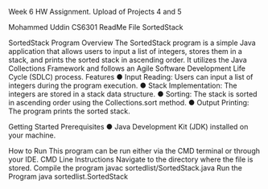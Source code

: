 
Week 6 HW Assignment. Upload of Projects 4 and 5 

Mohammed Uddin
CS6301
ReadMe File SortedStack

SortedStack Program
Overview
The SortedStack program is a simple Java application that allows users to input a list of integers, stores them in a stack, and prints the sorted stack in ascending order. It utilizes the Java Collections Framework and follows an Agile Software Development Life Cycle (SDLC) process.
Features
●	Input Reading: Users can input a list of integers during the program execution.
●	Stack Implementation: The integers are stored in a stack data structure.
●	Sorting: The stack is sorted in ascending order using the Collections.sort method.
●	Output Printing: The program prints the sorted stack.

Getting Started
Prerequisites
●	Java Development Kit (JDK) installed on your machine.

How to Run
This program can be run either via the CMD terminal or through your IDE. 
CMD Line Instructions
Navigate to the directory where the file is stored. 
Compile the program
javac sortedlist/SortedStack.java
Run the Program
java sortedlist.SortedStack



